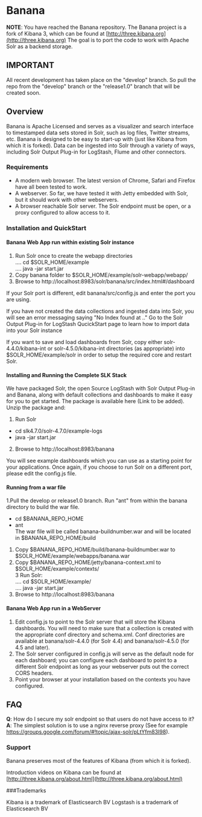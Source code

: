 # Banana

__NOTE__: You have reached the Banana repository. 
The Banana project is a fork of Kibana 3, which can be found at [http://three.kibana.org](http://three.kibana.org)
The goal is to port the code to work with Apache Solr as a backend storage. 
 
## IMPORTANT

All recent development has taken place on the "develop" branch. So pull the repo from the "develop" branch or the "release1.0" branch that will be created soon.

## Overview

Banana is Apache Licensed and serves as a visualizer and search interface to timestamped data sets stored in Solr, such as log files, Twitter streams, etc. Banana is designed to be easy to start-up with (just like Kibana from which it is forked). Data can be ingested into Solr through a variety of ways, including Solr Output Plug-in for LogStash, Flume and other connectors.

### Requirements
* A modern web browser. The latest version of Chrome, Safari and Firefox have all been tested to 
work.
* A webserver. So far, we have tested it with Jetty embedded with Solr, but it should work with other webservers.
* A browser reachable Solr server. The Solr endpoint must be open, or a proxy configured to allow 
access to it.

### Installation and QuickStart

#### Banana Web App run within existing Solr instance
1. Run Solr once to create the webapp directories  
		.... cd $SOLR_HOME/example  
		.... java -jar start.jar
2. Copy banana folder to $SOLR_HOME/example/solr-webapp/webapp/  
3. Browse to http://localhost:8983/solr/banana/src/index.html#/dashboard  

If your Solr port is different, edit banana/src/config.js and enter the port you are using.

If you have not created the data collections and ingested data into Solr, you will see an error messaging saying "No Index found at .." Go to the Solr Output Plug-in for LogStash QucickStart page to learn how to import data into your Solr instance

If you want to save and load dashboards from Solr, copy either solr-4.4.0/kibana-int or solr-4.5.0/kibana-int directories (as appropriate) into $SOLR_HOME/example/solr in order to setup the required core and restart Solr.

#### Installing and Running the Complete SLK Stack

We have packaged Solr, the open Source LogStash with Solr Output Plug-in and Banana, along with default collections and dashboards to make it easy for you to get started. The package is available here  (Link to be added). Unzip the package and:  
1. Run Solr  
  * cd slk4.7.0/solr-4.7.0/example-logs  
  * java -jar start.jar   
  
2. Browse to http://localhost:8983/banana 
 
You will see example dashboards which you can use as a starting point for your applications.
Once again, if you choose to run Solr on a different port, please edit the config.js file.

#### Running from a war file
1.Pull the develop or release1.0 branch. Run "ant" from within the banana directory to build the war file.
  * cd $BANANA_REPO_HOME  
  * ant  
The war file will be called banana-buildnumber.war and will be located in $BANANA_REPO_HOME/build  


1. Copy $BANANA_REPO_HOME/build/banana-buildnumber.war to $SOLR_HOME/example/webapps/banana.war 
2. Copy $BANANA_REPO_HOME/jetty/banana-context.xml  to $SOLR_HOME/example/contexts/    
3  Run Solr:  
		.... cd $SOLR_HOME/example/    
		.... java -jar start.jar    
4. Browse to http://localhost:8983/banana  

	
#### Banana Web App run in a WebServer

1. Edit config.js to point to the Solr server that will store the Kibana dashboards. You will need to make sure that a collection is created with the appropriate conf directory and schema.xml. Conf directories are available at banana/solr-4.4.0	(for Solr 4.4) and banana/solr-4.5.0 (for 4.5 and later).
2. The Solr server configured in config.js will serve as the default node for each dashboard; you can configure each dashboard to point to a different Solr endpoint as long as your webserver puts out the correct CORS headers.
3. Point your browser at your installation based on the contexts you have configured.



## FAQ

__Q__: How do I secure my solr endpoint so that users do not have access to it? 
__A__: The simplest solution is to use a nginx reverse proxy (See for example https://groups.google.com/forum/#!topic/ajax-solr/pLtYfm83I98).

### Support

Banana preserves most of the features of Kibana (from which it is forked).

Introduction videos on Kibana can be found at [http://three.kibana.org/about.html](http://three.kibana.org/about.html)  


###Trademarks

Kibana is a trademark of Elasticsearch BV
Logstash is a trademark of Elasticsearch BV



